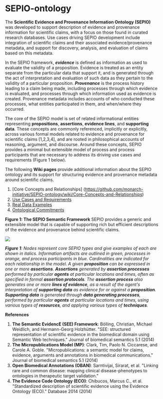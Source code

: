 # SEPIO-ontology

The **Scientific Evidence and Provenance Information Ontology (SEPIO)** was developed to support description of evidence and provenance information for scientific claims, with a focus on those found in curated research databases. Use cases driving SEPIO development include integration of scientific claims and their associated evidence/provenance metadata, and support for discovery, analysis, and evaluation of claims based on this metadata. 

In the SEPIO framework, ***evidence*** is defined as information as used to evaluate the validity of a proposition.  Evidence is treated as an entity separate from the particular data that support it, and is generated through the act of interpretation and evaluation of such data as they pertain to the validity of a particular proposition.  ***Provenance*** is the process history leading to a claim being made, including processes through which evidence is evaluated, and processes through which  information used as evidence is created. Provenance metadata includes accounts of who conducted these processes, what entities participated in them, and when/where they occurred. 

The core of the SEPIO model is set of related informational entities representing **propositions**, **assertions**, **evidence lines**, and **supporting data**.  These concepts are commonly referenced, implicitly or explicitly, across various formal models related to evidence and provenance for scientific claims [1,2,3,4], and are rooted in philosophical accounts of reasoning, argument, and discourse. Around these concepts, SEPIO provides a minimal but extensible model of process and process participants that are necessary to address its driving use cases and requirements (Figure 1 below). 

The following **Wiki pages** provide additional information about the SEPIO ontology and its support for structuring evidence and provenance metadata around scientific claims. 

1. [Core Concepts and Relationships] (https://github.com/monarch-initiative/SEPIO-ontology/wiki/Core-Concepts-and-Relationships)
2. [Use Cases and Requirements](https://github.com/monarch-initiative/SEPIO-ontology/wiki/Use-Cases-and-Requirements)
3. [Real Data Examples](https://github.com/monarch-initiative/SEPIO-ontology/wiki/Real-Data-Examples)
4. [Ontological Commitments](https://github.com/monarch-initiative/SEPIO-ontology/wiki/Ontological-Committments)

**Figure 1: The SEPIO Semantic Framework**
SEPIO provides a generic and extensible model that is capable of supporting rich but efficient descriptions of the evidence and provenance behind scientific claims.
 

![](https://github.com/monarch-initiative/SEPIO-ontology/blob/master/docs/SEPIO%20Wiki%201.jpg)

_**Figure 1**: Nodes represent core SEPIO types and give examples of each are shown in italics. Information artifacts are outlined in green, processes in orange, and process participants in blue. Cardinalities are indicated for each relationship in the model. A given **proposition** can be expressed in one or more **assertions**. **Assertions** generated by **assertion processes** performed by particular **agents** at particular locations and times, often as specified in formal **assertion protocols**. The **assertion process** also generates one or more **lines of evidence**, as a result of the agent's interpretation of **supporting data** as evidence for or against a **proposition**. **Supporting data** is generated through **data generating processes**, performed by particular **agents** at particular locations and times, using various types of **resources**, and applying various types of **techniques**._


**References**

1. **The Semantic EvidencE (SEE) Framework**: Bölling, Christian, Michael Weidlich, and Hermann-Georg Holzhütter. "SEE: structured representation of scientific evidence in the biomedical domain using Semantic Web techniques." Journal of biomedical semantics 5.1 (2014)
2. **The Micropublications Model (MP)**: Clark, Tim, Paolo N. Ciccarese, and Carole A. Goble. "Micropublications: a semantic model for claims, evidence, arguments and annotations in biomedical communications." Journal of biomedical semantics 5.1 (2014)
3. **Open Biomedical Annotations (OBAN)**: Sarntivijai, Sirarat, et al. "Linking rare and common disease: mapping clinical disease-phenotypes to ontologies in therapeutic target validation."
4. **The Evidence Code Ontology (ECO)**: Chibucos, Marcus C., et al. "Standardized description of scientific evidence using the Evidence Ontology (ECO)." Database 2014 (2014)

